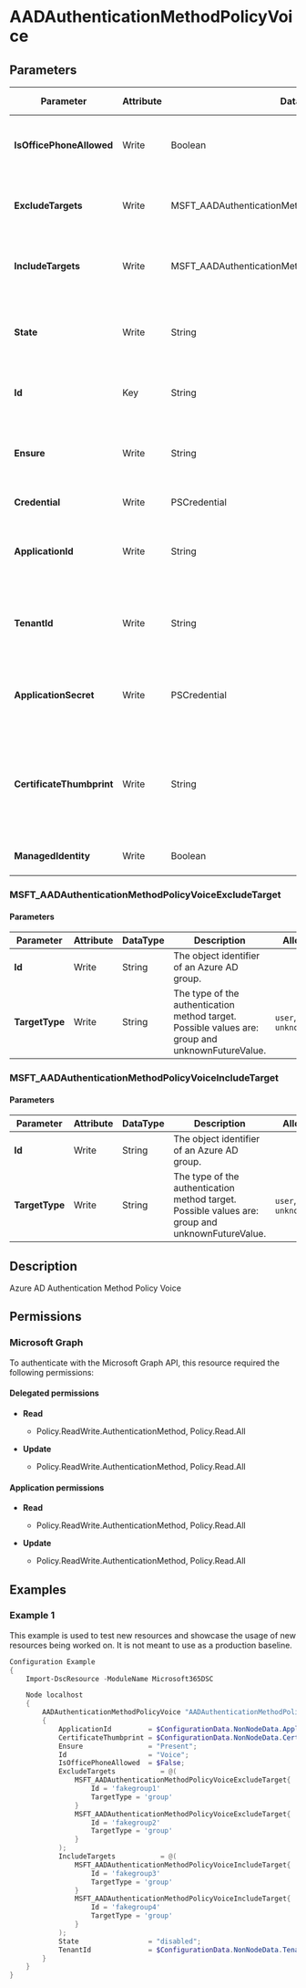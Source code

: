 ﻿# AADAuthenticationMethodPolicyVoice

## Parameters

| Parameter | Attribute | DataType | Description | Allowed Values |
| --- | --- | --- | --- | --- |
| **IsOfficePhoneAllowed** | Write | Boolean | true if users can register office phones, otherwise, false. | |
| **ExcludeTargets** | Write | MSFT_AADAuthenticationMethodPolicyVoiceExcludeTarget[] | Displayname of the groups of users that are excluded from a policy. | |
| **IncludeTargets** | Write | MSFT_AADAuthenticationMethodPolicyVoiceIncludeTarget[] | Displayname of the groups of users that are included from a policy. | |
| **State** | Write | String | The state of the policy. Possible values are: enabled, disabled. | `enabled`, `disabled` |
| **Id** | Key | String | The unique identifier for an entity. Read-only. | |
| **Ensure** | Write | String | Present ensures the policy exists, absent ensures it is removed. | `Present`, `Absent` |
| **Credential** | Write | PSCredential | Credentials of the Admin | |
| **ApplicationId** | Write | String | Id of the Azure Active Directory application to authenticate with. | |
| **TenantId** | Write | String | Id of the Azure Active Directory tenant used for authentication. | |
| **ApplicationSecret** | Write | PSCredential | Secret of the Azure Active Directory tenant used for authentication. | |
| **CertificateThumbprint** | Write | String | Thumbprint of the Azure Active Directory application's authentication certificate to use for authentication. | |
| **ManagedIdentity** | Write | Boolean | Managed ID being used for authentication. | |

### MSFT_AADAuthenticationMethodPolicyVoiceExcludeTarget

#### Parameters

| Parameter | Attribute | DataType | Description | Allowed Values |
| --- | --- | --- | --- | --- |
| **Id** | Write | String | The object identifier of an Azure AD group. | |
| **TargetType** | Write | String | The type of the authentication method target. Possible values are: group and unknownFutureValue. | `user`, `group`, `unknownFutureValue` |

### MSFT_AADAuthenticationMethodPolicyVoiceIncludeTarget

#### Parameters

| Parameter | Attribute | DataType | Description | Allowed Values |
| --- | --- | --- | --- | --- |
| **Id** | Write | String | The object identifier of an Azure AD group. | |
| **TargetType** | Write | String | The type of the authentication method target. Possible values are: group and unknownFutureValue. | `user`, `group`, `unknownFutureValue` |


## Description

Azure AD Authentication Method Policy Voice

## Permissions

### Microsoft Graph

To authenticate with the Microsoft Graph API, this resource required the following permissions:

#### Delegated permissions

- **Read**

    - Policy.ReadWrite.AuthenticationMethod, Policy.Read.All

- **Update**

    - Policy.ReadWrite.AuthenticationMethod, Policy.Read.All

#### Application permissions

- **Read**

    - Policy.ReadWrite.AuthenticationMethod, Policy.Read.All

- **Update**

    - Policy.ReadWrite.AuthenticationMethod, Policy.Read.All

## Examples

### Example 1

This example is used to test new resources and showcase the usage of new resources being worked on.
It is not meant to use as a production baseline.

```powershell
Configuration Example
{
    Import-DscResource -ModuleName Microsoft365DSC

    Node localhost
    {
        AADAuthenticationMethodPolicyVoice "AADAuthenticationMethodPolicyVoice-Voice"
        {
            ApplicationId         = $ConfigurationData.NonNodeData.ApplicationId;
            CertificateThumbprint = $ConfigurationData.NonNodeData.CertificateThumbprint;
            Ensure                = "Present";
            Id                    = "Voice";
            IsOfficePhoneAllowed  = $False;
            ExcludeTargets           = @(
                MSFT_AADAuthenticationMethodPolicyVoiceExcludeTarget{
                    Id = 'fakegroup1'
                    TargetType = 'group'
                }
                MSFT_AADAuthenticationMethodPolicyVoiceExcludeTarget{
                    Id = 'fakegroup2'
                    TargetType = 'group'
                }
            );
            IncludeTargets           = @(
                MSFT_AADAuthenticationMethodPolicyVoiceIncludeTarget{
                    Id = 'fakegroup3'
                    TargetType = 'group'
                }
                MSFT_AADAuthenticationMethodPolicyVoiceIncludeTarget{
                    Id = 'fakegroup4'
                    TargetType = 'group'
                }
            );
            State                 = "disabled";
            TenantId              = $ConfigurationData.NonNodeData.TenantId;
        }
    }
}
```

